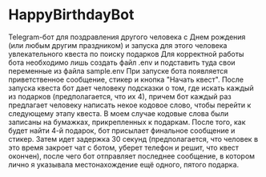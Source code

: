 # HappyBirthdayBot
Telegram-бот для поздравления другого человека с Днем рождения (или любым другим праздником) и запуска для этого человека увлекательного квеста по поиску подарков
Для корректной работы бота необходимо лишь создать файл .env и подставить туда свои переменные из файла sample.env
При запуске бота появляется приветственное сообщение, стикер и кнопка "Начать квест". После запуска квеста бот дает человеку подсказки о том, где искать каждый из подарков (предполагается, что их 4), причем бот каждый раз предлагает человеку написать некое кодовое слово, чтобы перейти к следующему этапу квеста. В моем случае кодовые слова были записаны на бумажках, прикрепленных к подаркам.
После того, как будет найти 4-й подарок, бот присылает финальное сообщение и стикер. Затем идет задержка 30 секунд (предполагается, что человек в это время закроет чат с ботом, уберет телефон и решит, что квест окончен), после чего бот отправляет последнее сообщение, в котором лично я указывала местонахождение ещё одного, пятого подарка.
